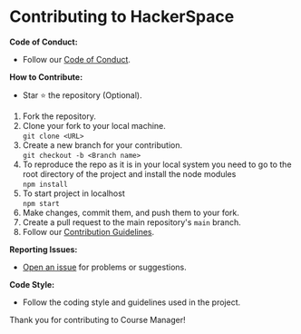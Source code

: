 # Contributing to HackerSpace

**Code of Conduct:**
- Follow our [Code of Conduct](CODE_OF_CONDUCT.md).

**How to Contribute:**
- Star ⭐ the repository (Optional).
1. Fork the repository.
2. Clone your fork to your local machine. <br> ` git clone <URL> `
3. Create a new branch for your contribution. <br> ` git checkout -b <Branch name> `
4. To reproduce the repo as it is in your local system you need to go to the root directory of the project and install the node modules <br> ` npm install `
5. To start project in localhost <br> ` npm start `
6. Make changes, commit them, and push them to your fork. 
7. Create a pull request to the main repository's `main` branch.
8. Follow our [Contribution Guidelines](CONTRIBUTING.md).

**Reporting Issues:**
- [Open an issue](https://github.com/novuhq/hacksquad-website/issues) for problems or suggestions.

**Code Style:**
- Follow the coding style and guidelines used in the project.

Thank you for contributing to Course Manager!
